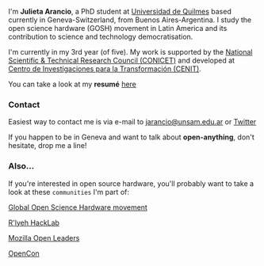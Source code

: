 I'm **Julieta Arancio**, a PhD student at [Universidad de Quilmes](https://unq.edu.ar) based currently in Geneva-Switzerland, from  Buenos Aires-Argentina. I study the open science hardware (GOSH) movement in Latin America and its contribution to science and technology democratisation. 

I'm currently in my 3rd year (of five). My work is supported by the [National Scientific & Technical Research Council (CONICET)](http://www.conicet.gov.ar) and developed at [Centro de Investigaciones para la Transformación (CENIT)](http://www.fund-cenit.org.ar). 

You can take a look at my **resumé** [here](/resume.md)

### Contact

Easiest way to contact me is via e-mail to [jarancio@unsam.edu.ar](mailto:jarancio@unsam.edu.ar) or [Twitter](https://www.twitter.com/cassandreces)

If you happen to be in Geneva and want to talk about **open-anything**, don't hesitate, drop me a line!

### Also...

If you're interested in open source hardware, you'll probably want to take a look at these `communities` I'm part of:

[Global Open Science Hardware movement](https://openhardware.science)   

[R'lyeh HackLab](https://rlab.be) 

[Mozilla Open Leaders](https://foundation.mozilla.org/en/opportunity/mozilla-open-leaders/) 

[OpenCon](https://twitter.com/open_con)
